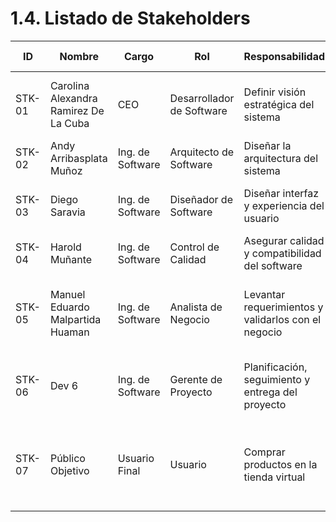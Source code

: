 # 1.4. Listado de Stakeholders

| ID      | Nombre                               | Cargo            | Rol                      | Responsabilidad                                                | Interés en la Arquitectura                                                              |
|---------|--------------------------------------|------------------|--------------------------|----------------------------------------------------------------|------------------------------------------------------------------------------------------|
| STK-01  | Carolina Alexandra Ramirez De La Cuba| CEO              | Desarrollador de Software| Definir visión estratégica del sistema                         | Alta disponibilidad del sistema en momentos de alta demanda                             |
| STK-02  | Andy Arribasplata Muñoz              | Ing. de Software | Arquitecto de Software   | Diseñar la arquitectura del sistema                            | Escalabilidad del sistema ante crecimiento                                               |
| STK-03  | Diego Saravia                        | Ing. de Software | Diseñador de Software    | Diseñar interfaz y experiencia del usuario                     | Fiabilidad del sistema ante fallos de servidor                                           |
| STK-04  | Harold Muñante                       | Ing. de Software | Control de Calidad       | Asegurar calidad y compatibilidad del software                 | Compatibilidad en navegadores desactualizados                                            |
| STK-05  | Manuel Eduardo Malpartida Huaman     | Ing. de Software | Analista de Negocio      | Levantar requerimientos y validarlos con el negocio           | Buen rendimiento en la experiencia del usuario final (ej. carga de imágenes)             |
| STK-06  | Dev 6                                | Ing. de Software | Gerente de Proyecto      | Planificación, seguimiento y entrega del proyecto              | Interoperabilidad con sistemas externos como pasarelas de pago                          |
| STK-07  | Público Objetivo                     | Usuario Final    | Usuario                  | Comprar productos en la tienda virtual                         | Que la plataforma funcione correctamente (usabilidad, seguridad, rendimiento)            |
